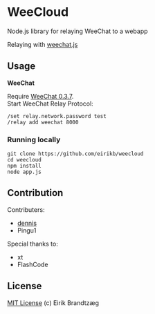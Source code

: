 WeeCloud
========

Node.js library for relaying WeeChat to a webapp

Relaying with [weechat.js](https://github.com/eirikb/weechat.js)

Usage
---

**WeeChat**

Require [WeeChat 0.3.7](http://www.weechat.org/download/).   
Start WeeChat Relay Protocol:  

    /set relay.network.password test
    /relay add weechat 8000

### Running locally

    git clone https://github.com/eirikb/weecloud
    cd weecloud
    npm install
    node app.js


Contribution
---

Contributers:  

*  [dennis](https://github.com/dennisse)
*  Pingu1

Special thanks to:  

*  xt
*  FlashCode


License
---

[MIT License](http://en.wikipedia.org/wiki/MIT_License)
(c) Eirik Brandtzæg
